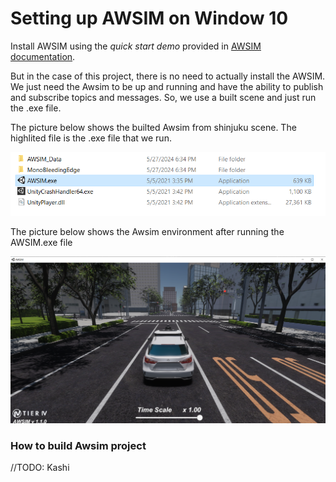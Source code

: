 
# Setting up AWSIM on Window 10

Install AWSIM using the <i>quick start demo</i> provided in [AWSIM documentation](https://tier4.github.io/AWSIM/GettingStarted/QuickStartDemo/). 

But in the case of this project, there is no need to actually install the AWSIM. We just need the Awsim to be up and running and have the ability to publish and subscribe topics and messages. So, we use a built scene and just run the .exe file.

The picture below shows the builted Awsim from shinjuku scene. The highlited file is the .exe file that we run.

![alt text](image-1.png)

The picture below shows the Awsim environment after running the AWSIM.exe file

![alt text](image-2.png)

### How to build Awsim project
//TODO: Kashi